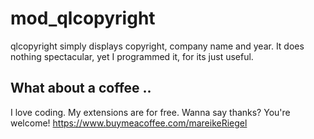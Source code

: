 # mod_qlcopyright

qlcopyright simply displays copyright, company name and year. It does nothing spectacular, yet I programmed it, for its just useful.

## What about a coffee ..

I love coding. My extensions are for free. Wanna say thanks? You're welcome! 
<https://www.buymeacoffee.com/mareikeRiegel>
